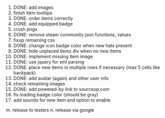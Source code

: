 1.  DONE: add images
2.  finish item tooltips
3.  DONE: order items correctly
4.  DONE: add equipped badge
5.  crush pngs
6.  DONE:  remove steam community json functions, values
7.  fixup remaining css
8.  DONE: change icon badge color when new hats present
9.  DONE: hide unplaced items div when no new items
10. DONE: implement missing item image
11. DONE: use jquery for xml parsing
12. DONE: place new items in multiple rows if necessary (max 5 cells like backpack)
13. DONE: add avatar (again) and other user info
14. check remaining images
15. DONE: add powered-by link to sourceop.com
16. fix loading badge color (should be gray)
17. add sounds for new item and option to enable

m.  release to testers
n.  release via google
